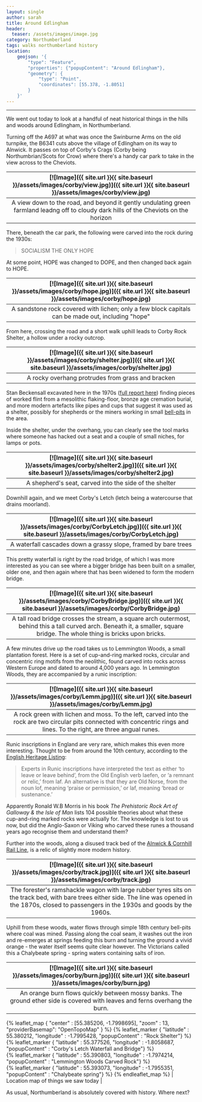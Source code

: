 ```yaml
---
layout: single
author: sarah
title: Around Edlingham
header:
  teaser: /assets/images/image.jpg
category: Northumberland
tags: walks northumberland history
location:
    geojson: '{
        "type": "Feature",
        "properties": {"popupContent": "Around Edlingham"},
        "geometry": {
            "type": "Point",
            "coordinates": [55.378, -1.8051]
        }
    }'
---
```

---

We went out today to look at a handful of neat historical things in the hills and woods around Edlingham, in Northumberland. 

Turning off the A697 at what was once the Swinburne Arms on the old turnpike, the B6341 cuts above the village of Edlingham on its way to Alnwick. It passes on top of Corby's Crags (Corby being Northumbrian/Scots for Crow) where there's a handy car park to take in the view across to the Cheviots. 

| [![Image]({{ site.url }}{{ site.baseurl }}/assets/images/corby/view.jpg)]({{ site.url }}{{ site.baseurl }}/assets/images/corby/view.jpg) | 
|:--:| 
| A view down to the road, and beyond it gently undulating green farmland leadng off to cloudy dark hills of the Cheviots on the horizon |

There, beneath the car park, the following were carved into the rock during the 1930s:

> SOCIALISM THE ONLY HOPE

At some point, HOPE was changed to DOPE, and then changed back again to HOPE.

| [![Image]({{ site.url }}{{ site.baseurl }}/assets/images/corby/hope.jpg)]({{ site.url }}{{ site.baseurl }}/assets/images/corby/hope.jpg) | 
|:--:| 
| A sandstone rock covered with lichen; only a few block capitals can be made out, including "hope" |

From here, crossing the road and a short walk uphill leads to Corby Rock Shelter, a hollow under a rocky outcrop.

| [![Image]({{ site.url }}{{ site.baseurl }}/assets/images/corby/shelter.jpg)]({{ site.url }}{{ site.baseurl }}/assets/images/corby/shelter.jpg) | 
|:--:| 
| A rocky overhang protrudes from grass and bracken |

Stan Beckensall excavated here in the 1970s ([full report here](https://archaeologydataservice.ac.uk/archiveDS/archiveDownload?t=arch-3433-1/dissemination/AAseries5/AA504new/archael504-000-000-PDFs/archael504-011-016-beckensall.pdf)) finding pieces of worked flint from a mesolithic flaking-floor, bronze age cremation burial, and more modern artefacts like pipes and cups that suggest it was used as a shelter, possibly for shepherds or the miners working in small [bell-pits](https://www.dmm.org.uk/pitwork/html/history1.htm#Bell) in the area.

Inside the shelter, under the overhang, you can clearly see the tool marks where someone has hacked out a seat and a couple of small niches, for lamps or pots.

| [![Image]({{ site.url }}{{ site.baseurl }}/assets/images/corby/shelter2.jpg)]({{ site.url }}{{ site.baseurl }}/assets/images/corby/shelter2.jpg) | 
|:--:| 
| A shepherd's seat, carved into the side of the shelter |

Downhill again, and we meet Corby's Letch (letch being a watercourse that drains moorland).

| [![Image]({{ site.url }}{{ site.baseurl }}/assets/images/corby/CorbyLetch.jpg)]({{ site.url }}{{ site.baseurl }}/assets/images/corby/CorbyLetch.jpg) | 
|:--:| 
| A waterfall cascades down a grassy slope, framed by bare trees |

 This pretty waterfall is right by the road bridge, of which I was more interested as you can see where a bigger bridge has been built on a smaller, older one, and then again where that has been widened to form the modern bridge.

| [![Image]({{ site.url }}{{ site.baseurl }}/assets/images/corby/CorbyBridge.jpg)]({{ site.url }}{{ site.baseurl }}/assets/images/corby/CorbyBridge.jpg) | 
|:--:| 
| A tall road bridge crosses the stream, a square arch outermost, behind this a tall curved arch. Beneath it, a smaller, square bridge. The whole thing is bricks upon bricks.  |


A few minutes drive up the road takes us to Lemmington Woods, a small plantation forest. Here is a set of cup-and-ring marked rocks, circular and concentric ring motifs from the neolithic, found carved into rocks across Western Europe and dated to around 4,000 years ago. In Lemmington Woods, they are accompanied by a runic inscription:

| [![Image]({{ site.url }}{{ site.baseurl }}/assets/images/corby/Lemm.jpg)]({{ site.url }}{{ site.baseurl }}/assets/images/corby/Lemm.jpg) | 
|:--:| 
| A rock green with lichen and moss. To the left, carved into the rock are two circular pits connected with concentric rings and lines. To the right, are three angual runes.  |

Runic inscriptions in England are very rare, which makes this even more interesting. Thought to be from around the 10th century, according to the [English Heritage Listing](https://historicengland.org.uk/listing/the-list/list-entry/1418674?section=official-list-entry):

>Experts in Runic inscriptions have interpreted the text as either ‘to leave or leave behind’, from the Old English verb laefen, or ‘a remnant or relic,’ from laf. An alternative is that they are Old Norse, from the noun lof, meaning ‘praise or permission,’ or laf, meaning ‘bread or sustenance.’ 

Apparently Ronald W.B Morris in his book *The Prehistoric Rock Art of Galloway & the Isle of Man* lists 104 possible theories about what these cup-and-ring marked rocks were actually for. The knowledge is lost to us now, but did the Anglo-Saxon or Viking who carved these runes a thousand years ago recognise them and understand them? 

Further into the woods, along a disused track bed of the [Alnwick & Cornhill Rail Line](http://www.disused-stations.org.uk/e/edlingham/), is a relic of slightly more modern history. 

| [![Image]({{ site.url }}{{ site.baseurl }}/assets/images/corby/track.jpg)]({{ site.url }}{{ site.baseurl }}/assets/images/corby/track.jpg) | 
|:--:| 
| The forester's ramshackle wagon with large rubber tyres sits on the track bed, with bare trees either side. The line was opened in the 1870s, closed to passengers in the 1930s and goods by the 1960s. |

Uphill from these woods, water flows through simple 18th century bell-pits where coal was mined. Passing along the coal seam, it washes out the iron and re-emerges at springs feeding this burn and turning the ground a vivid orange - the water itself seems quite clear however. The Victorians called this a Chalybeate spring - spring waters containing salts of iron.

| [![Image]({{ site.url }}{{ site.baseurl }}/assets/images/corby/burn.jpg)]({{ site.url }}{{ site.baseurl }}/assets/images/corby/burn.jpg) | 
|:--:| 
| An orange burn flows quickly between mossy banks. The ground ether side is covered with leaves and ferns overhang the burn. |


{% leaflet_map { "center" : [55.385206, -1.7998695],
                 "zoom" : 13,
                 "providerBasemap": "OpenTopoMap" } %}
     {% leaflet_marker { "latitude" : 55.380212,
                       "longitude" :  -1.7995428,
                       "popupContent" : "Rock Shelter"} %}	
     {% leaflet_marker { "latitude" : 55.377526,
                       "longitude" :  -1.8058687,
                       "popupContent" : "Corby's Letch Waterfall and Bridge"} %}						   
     {% leaflet_marker { "latitude" : 55.390803,
                       "longitude" :   -1.7974214,
                       "popupContent" : "Lemmington Woods Carved Rock"} %}	
     {% leaflet_marker { "latitude" : 55.393073,
                       "longitude" :   -1.7955351,
                       "popupContent" : "Chalybeate spring"} %}
{% endleaflet_map %}
| Location map of things we saw today |


As usual, Northumberland is absolutely covered with history. Where next?

